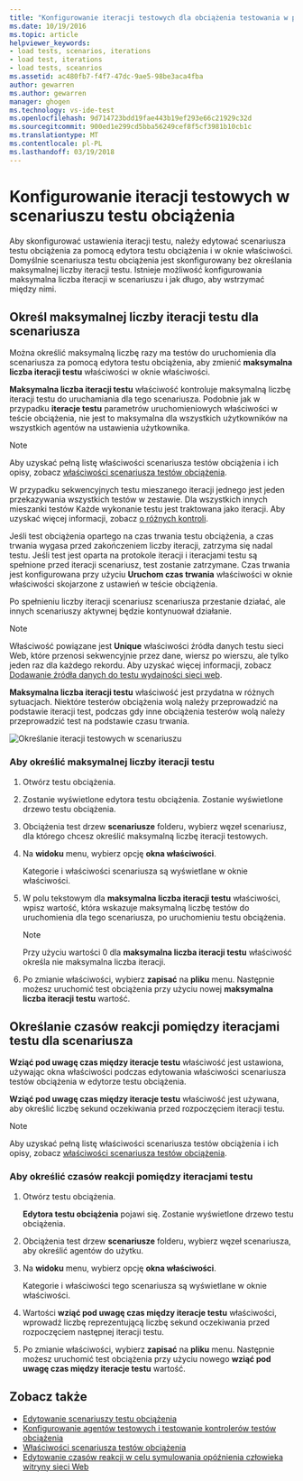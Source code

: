 ```yaml
---
title: "Konfigurowanie iteracji testowych dla obciążenia testowania w programie Visual Studio | Dokumentacja firmy Microsoft"
ms.date: 10/19/2016
ms.topic: article
helpviewer_keywords:
- load tests, scenarios, iterations
- load test, iterations
- load tests, sceanrios
ms.assetid: ac480fb7-f4f7-47dc-9ae5-98be3aca4fba
author: gewarren
ms.author: gewarren
manager: ghogen
ms.technology: vs-ide-test
ms.openlocfilehash: 9d714723bdd19fae443b19ef293e66c21929c32d
ms.sourcegitcommit: 900ed1e299cd5bba56249cef8f5cf3981b10cb1c
ms.translationtype: MT
ms.contentlocale: pl-PL
ms.lasthandoff: 03/19/2018
---
```

# <a name="configure-test-iterations-in-a-load-test-scenario"></a>Konfigurowanie iteracji testowych w scenariuszu testu obciążenia

Aby skonfigurować ustawienia iteracji testu, należy edytować scenariusza testu obciążenia za pomocą edytora testu obciążenia i w oknie właściwości. Domyślnie scenariusza testu obciążenia jest skonfigurowany bez określania maksymalnej liczby iteracji testu. Istnieje możliwość konfigurowania maksymalna liczba iteracji w scenariuszu i jak długo, aby wstrzymać między nimi.

## <a name="specify-the-maximum-test-iterations-for-a-scenario"></a>Określ maksymalnej liczby iteracji testu dla scenariusza

Można określić maksymalną liczbę razy ma testów do uruchomienia dla scenariusza za pomocą edytora testu obciążenia, aby zmienić **maksymalna liczba iteracji testu** właściwości w oknie właściwości.

**Maksymalna liczba iteracji testu** właściwość kontroluje maksymalną liczbę iteracji testu do uruchamiania dla tego scenariusza. Podobnie jak w przypadku **iteracje testu** parametrów uruchomieniowych właściwości w teście obciążenia, nie jest to maksymalna dla wszystkich użytkowników na wszystkich agentów na ustawienia użytkownika.

> [!NOTE]
> Aby uzyskać pełną listę właściwości scenariusza testów obciążenia i ich opisy, zobacz [właściwości scenariusza testów obciążenia](../test/load-test-scenario-properties.md).

 W przypadku sekwencyjnych testu mieszanego iteracji jednego jest jeden przekazywania wszystkich testów w zestawie. Dla wszystkich innych mieszanki testów Każde wykonanie testu jest traktowana jako iteracji. Aby uzyskać więcej informacji, zobacz [o różnych kontroli](../test/edit-the-test-mix-to-specify-which-web-browsers-types-in-a-load-test-scenario.md).

 Jeśli test obciążenia opartego na czas trwania testu obciążenia, a czas trwania wygasa przed zakończeniem liczby iteracji, zatrzyma się nadal testu. Jeśli test jest oparta na protokole iteracji i iteracjami testu są spełnione przed iteracji scenariusz, test zostanie zatrzymane. Czas trwania jest konfigurowana przy użyciu **Uruchom czas trwania** właściwości w oknie właściwości skojarzone z ustawień w teście obciążenia.

 Po spełnieniu liczby iteracji scenariusz scenariusza przestanie działać, ale innych scenariuszy aktywnej będzie kontynuował działanie.

> [!NOTE]
> Właściwość powiązane jest **Unique** właściwości źródła danych testu sieci Web, które przenosi sekwencyjnie przez dane, wiersz po wierszu, ale tylko jeden raz dla każdego rekordu. Aby uzyskać więcej informacji, zobacz [Dodawanie źródła danych do testu wydajności sieci web](../test/add-a-data-source-to-a-web-performance-test.md).

 **Maksymalna liczba iteracji testu** właściwość jest przydatna w różnych sytuacjach. Niektóre testerów obciążenia wolą należy przeprowadzić na podstawie iteracji test, podczas gdy inne obciążenia testerów wolą należy przeprowadzić test na podstawie czasu trwania.

 ![Określanie iteracji testowych w scenariuszu](../test/media/loadtest_prop.png "LoadTest_Prop")

### <a name="to-specify-the-maximum-test-iterations"></a>Aby określić maksymalnej liczby iteracji testu

1.  Otwórz testu obciążenia.

2.  Zostanie wyświetlone edytora testu obciążenia. Zostanie wyświetlone drzewo testu obciążenia.

3.  Obciążenia test drzew **scenariusze** folderu, wybierz węzeł scenariusz, dla którego chcesz określić maksymalną liczbę iteracji testowych.

4.  Na **widoku** menu, wybierz opcję **okna właściwości**.

     Kategorie i właściwości scenariusza są wyświetlane w oknie właściwości.

5.  W polu tekstowym dla **maksymalna liczba iteracji testu** właściwości, wpisz wartość, która wskazuje maksymalną liczbę testów do uruchomienia dla tego scenariusza, po uruchomieniu testu obciążenia.

    > [!NOTE]
    > Przy użyciu wartości 0 dla **maksymalna liczba iteracji testu** właściwość określa nie maksymalna liczba iteracji.

6.  Po zmianie właściwości, wybierz **zapisać** na **pliku** menu. Następnie możesz uruchomić test obciążenia przy użyciu nowej **maksymalna liczba iteracji testu** wartość.

## <a name="specifying-think-times-between-test-iterations-for-a-scenario"></a>Określanie czasów reakcji pomiędzy iteracjami testu dla scenariusza

**Wziąć pod uwagę czas między iteracje testu** właściwość jest ustawiona, używając okna właściwości podczas edytowania właściwości scenariusza testów obciążenia w edytorze testu obciążenia.

**Wziąć pod uwagę czas między iteracje testu** właściwość jest używana, aby określić liczbę sekund oczekiwania przed rozpoczęciem iteracji testu.

> [!NOTE]
> Aby uzyskać pełną listę właściwości scenariusza testów obciążenia i ich opisy, zobacz [właściwości scenariusza testów obciążenia](../test/load-test-scenario-properties.md).

### <a name="to-specify-the-think-times-between-test-iterations"></a>Aby określić czasów reakcji pomiędzy iteracjami testu

1.  Otwórz testu obciążenia.

     **Edytora testu obciążenia** pojawi się. Zostanie wyświetlone drzewo testu obciążenia.

2.  Obciążenia test drzew **scenariusze** folderu, wybierz węzeł scenariusza, aby określić agentów do użytku.

3.  Na **widoku** menu, wybierz opcję **okna właściwości**.

     Kategorie i właściwości tego scenariusza są wyświetlane w oknie właściwości.

4.  Wartości **wziąć pod uwagę czas między iteracje testu** właściwości, wprowadź liczbę reprezentującą liczbę sekund oczekiwania przed rozpoczęciem następnej iteracji testu.

5.  Po zmianie właściwości, wybierz **zapisać** na **pliku** menu. Następnie możesz uruchomić test obciążenia przy użyciu nowego **wziąć pod uwagę czas między iteracje testu** wartość.

## <a name="see-also"></a>Zobacz także

- [Edytowanie scenariuszy testu obciążenia](../test/edit-load-test-scenarios.md)
- [Konfigurowanie agentów testowych i testowanie kontrolerów testów obciążenia](../test/configure-test-agents-and-controllers-for-load-tests.md)
- [Właściwości scenariusza testów obciążenia](../test/load-test-scenario-properties.md)
- [Edytowanie czasów reakcji w celu symulowania opóźnienia człowieka witryny sieci Web](../test/edit-think-times-in-load-test-scenarios.md)
